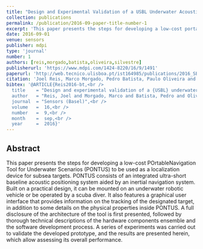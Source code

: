```yaml
---
title: "Design and Experimental Validation of a USBL Underwater Acoustic Positioning System"
collection: publications
permalink: /publication/2016-09-paper-title-number-1
excerpt: 'This paper presents the steps for developing a low-cost portable navigation tool for underwater scenarios to be used as a localization device for subsea targets.'
date: 2016-09-01
venue: sensors
publisher: mdpi
type: 'journal'
number: 1
authors: [reis,morgado,batista,oliveira,silvestre]
publisherurl: 'https://www.mdpi.com/1424-8220/16/9/1491'
paperurl: 'http://web.tecnico.ulisboa.pt/ist164985/publications/2016_SENSORS_Design_and_Experimental_Validation_of_a_USBL_Underwater_Acoustic_Positioning_System.pdf'
citation: 'Joel Reis, Marco Morgado, Pedro Batista, Paulo Oliveira and Carlos Silvestre, "Design and Experimental Validation of a USBL Underwater Acoustic Positioning System," Sensors, 16(9):1491, Sep. 2016, doi:10.3390/s16091491'
bibtex: '@ARTICLE{Reis2016-bt,<br />
  title    = "Design and experimental validation of a {USBL} underwater acoustic positioning system",<br />
  author   = "Reis, Joel and Morgado, Marco and Batista, Pedro and Oliveira, Paulo and Silvestre, Carlos",<br />
  journal  = "Sensors (Basel)",<br />
  volume   =  16,<br />
  number   =  9,<br />
  month    =  sep,<br />
  year     =  2016}'
---
```

**Abstract**
---
This paper presents the steps for developing a low-cost POrtableNavigation Tool for Underwater Scenarios (PONTUS) to be used as a localization device for subsea targets.
PONTUS consists of an integrated ultra-short baseline acoustic positioning system aided by an inertial navigation system.
Built on a practical design, it can be mounted on an underwater robotic vehicle or be operated by a scuba diver.
It also features a graphical user interface that provides information on the tracking of the designated target, in addition to some details on the physical properties inside PONTUS.
A full disclosure of the architecture of the tool is first presented, followed by thorough technical descriptions of the hardware components ensemble and the software development process.
A series of experiments was carried out to validate the developed prototype, and the results are presented herein, which allow assessing its overall performance.
